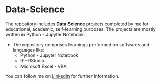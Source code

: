 # Data-Science

The repository includes **Data Science** projects completed by me for educational, academic, self-learning purposes.
The projects are mostly written in Python - Jupyter Notebook. 

* The repository comprises learnings performed on softwares and languages like:
    * Python - Jupyter Notebook
    * R - RStudio
    * Microsoft Excel - VBA

You can follow me on [LinkedIn](https://www.linkedin.com/in/ankit-arun-patil/) for further information. 

    

